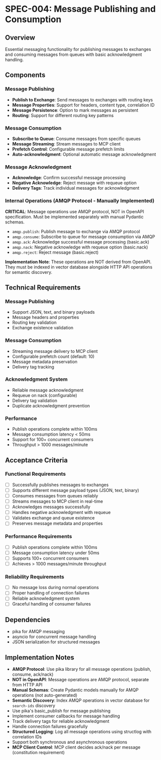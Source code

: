 # SPEC-004: Message Publishing and Consumption

## Overview
Essential messaging functionality for publishing messages to exchanges and consuming messages from queues with basic acknowledgment handling.

## Components

### Message Publishing
- **Publish to Exchange**: Send messages to exchanges with routing keys
- **Message Properties**: Support for headers, content type, correlation ID
- **Message Persistence**: Option to mark messages as persistent
- **Routing**: Support for different routing key patterns

### Message Consumption
- **Subscribe to Queue**: Consume messages from specific queues
- **Message Streaming**: Stream messages to MCP client
- **Prefetch Control**: Configurable message prefetch limits
- **Auto-acknowledgment**: Optional automatic message acknowledgment

### Message Acknowledgment
- **Acknowledge**: Confirm successful message processing
- **Negative Acknowledge**: Reject message with requeue option
- **Delivery Tags**: Track individual messages for acknowledgment

### Internal Operations (AMQP Protocol - Manually Implemented)
**CRITICAL**: Message operations use AMQP protocol, NOT in OpenAPI specification. Must be implemented separately with manual Pydantic schemas.

- `amqp.publish`: Publish message to exchange via AMQP protocol
- `amqp.consume`: Subscribe to queue for message consumption via AMQP
- `amqp.ack`: Acknowledge successful message processing (basic.ack)
- `amqp.nack`: Negative acknowledge with requeue option (basic.nack)
- `amqp.reject`: Reject message (basic.reject)

**Implementation Note**: These operations are NOT derived from OpenAPI. They must be indexed in vector database alongside HTTP API operations for semantic discovery.

## Technical Requirements

### Message Publishing
- Support JSON, text, and binary payloads
- Message headers and properties
- Routing key validation
- Exchange existence validation

### Message Consumption
- Streaming message delivery to MCP client
- Configurable prefetch count (default: 10)
- Message metadata preservation
- Delivery tag tracking

### Acknowledgment System
- Reliable message acknowledgment
- Requeue on nack (configurable)
- Delivery tag validation
- Duplicate acknowledgment prevention

### Performance
- Publish operations complete within 100ms
- Message consumption latency < 50ms
- Support for 100+ concurrent consumers
- Throughput > 1000 messages/minute

## Acceptance Criteria

### Functional Requirements
- [ ] Successfully publishes messages to exchanges
- [ ] Supports different message payload types (JSON, text, binary)
- [ ] Consumes messages from queues reliably
- [ ] Streams messages to MCP client in real-time
- [ ] Acknowledges messages successfully
- [ ] Handles negative acknowledgment with requeue
- [ ] Validates exchange and queue existence
- [ ] Preserves message metadata and properties

### Performance Requirements
- [ ] Publish operations complete within 100ms
- [ ] Message consumption latency under 50ms
- [ ] Supports 100+ concurrent consumers
- [ ] Achieves > 1000 messages/minute throughput

### Reliability Requirements
- [ ] No message loss during normal operations
- [ ] Proper handling of connection failures
- [ ] Reliable acknowledgment system
- [ ] Graceful handling of consumer failures

## Dependencies
- pika for AMQP messaging
- asyncio for concurrent message handling
- JSON serialization for structured messages

## Implementation Notes
- **AMQP Protocol**: Use pika library for all message operations (publish, consume, ack/nack)
- **NOT in OpenAPI**: Message operations are AMQP protocol, separate from HTTP API
- **Manual Schemas**: Create Pydantic models manually for AMQP operations (not auto-generated)
- **Semantic Discovery**: Index AMQP operations in vector database for `search-ids` discovery
- Use pika's basic_publish for message publishing
- Implement consumer callbacks for message handling
- Track delivery tags for reliable acknowledgment
- Handle connection failures gracefully
- **Structured Logging**: Log all message operations using structlog with correlation IDs
- Support both synchronous and asynchronous operations
- **MCP Client Control**: MCP client decides ack/nack per message (constitution requirement)
